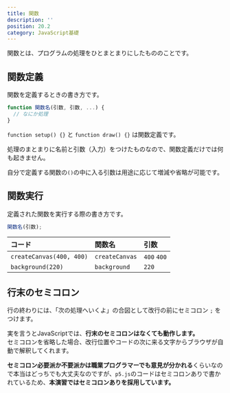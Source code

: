 ```yaml
---
title: 関数
description: ''
position: 20.2
category: JavaScript基礎
---
```


関数とは、プログラムの処理をひとまとまりにしたもののことです。

## 関数定義

関数を定義するときの書き方です。

```javascript
function 関数名(引数, 引数, ...) {
  // なにか処理
}
```

`function setup() {}` と `function draw() {}` は関数定義です。  

処理のまとまりに名前と引数（入力）をつけたものなので、関数定義だけでは何も起きません。

自分で定義する関数の`()`の中に入る引数は用途に応じて増減や省略が可能です。

## 関数実行

定義された関数を実行する際の書き方です。

```javascript
関数名(引数);
```

|コード|関数名|引数|
|:--|:--|:--|
|`createCanvas(400, 400)`|`createCanvas`|`400` `400`|
|`background(220)`|`background`|`220`|

## 行末のセミコロン
行の終わりには、「次の処理へいくよ」の合図として改行の前にセミコロン `;` をつけます。

<alert>

実を言うとJavaScriptでは、<strong>行末のセミコロンはなくても動作します。</strong>  
セミコロンを省略した場合、改行位置やコードの次に来る文字からブラウザが自動で解釈してくれます。  

</alert>

<alert type="warning">

<strong>セミコロン必要派か不要派かは職業プログラマーでも意見が分かれる</strong>くらいなので本当はどっちでも大丈夫なのですが、`p5.js`のコードはセミコロンありで書かれているため、<strong>本演習ではセミコロンありを採用しています。</strong>

</alert>